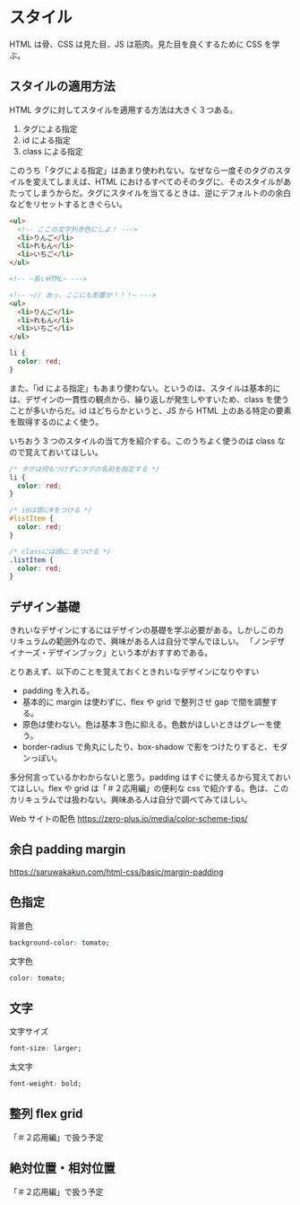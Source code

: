 # スタイル

HTML は骨、CSS は見た目、JS は筋肉。見た目を良くするために CSS を学ぶ。

## スタイルの適用方法

HTML タグに対してスタイルを適用する方法は大きく３つある。

1. タグによる指定
2. id による指定
3. class による指定

このうち「タグによる指定」はあまり使われない。なぜなら一度そのタグのスタイルを変えてしまえば、HTML におけるすべてのそのタグに、そのスタイルがあたってしまうからだ。タグにスタイルを当てるときは、逆にデフォルトのの余白などをリセットするときぐらい。

```html
<ul>
  <!-- ここの文字列赤色にしよ！ --->
  <li>りんご</li>
  <li>れもん</li>
  <li>いちご</li>
</ul>

<!-- ~長いHTML~ --->

<!-- ~// あっ、ここにも影響が！！！~ --->
<ul>
  <li>りんご</li>
  <li>れもん</li>
  <li>いちご</li>
</ul>
```

```css
li {
  color: red;
}
```

また、「id による指定」もあまり使わない。というのは、スタイルは基本的には、デザインの一貫性の観点から、繰り返しが発生しやすいため、class を使うことが多いからだ。id はどちらかというと、JS から HTML 上のある特定の要素を取得するのによく使う。

いちおう 3 つのスタイルの当て方を紹介する。このうちよく使うのは class なので覚えておいてほしい。

```css
/* タグは何もつけずにタグの名前を指定する */
li {
  color: red;
}

/* idは頭に#をつける */
#listItem {
  color: red;
}

/* classには頭に.をつける */
.listItem {
  color: red;
}
```

## デザイン基礎

きれいなデザインにするにはデザインの基礎を学ぶ必要がある。しかしこのカリキュラムの範囲外なので、興味がある人は自分で学んでほしい。
「ノンデザイナーズ・デザインブック」という本がおすすめである。

とりあえず、以下のことを覚えておくときれいなデザインになりやすい

- padding を入れる。
- 基本的に margin は使わずに、flex や grid で整列させ gap で間を調整する。
- 原色は使わない。色は基本３色に抑える。色数がほしいときはグレーを使う。
- border-radius で角丸にしたり、box-shadow で影をつけたりすると、モダンっぽい。

多分何言っているかわからないと思う。padding はすぐに使えるから覚えておいてほしい。flex や grid は「＃２応用編」の便利な css で紹介する。色は、このカリキュラムでは扱わない。興味ある人は自分で調べてみてほしい。

Web サイトの配色
https://zero-plus.io/media/color-scheme-tips/

## 余白 padding margin

https://saruwakakun.com/html-css/basic/margin-padding

## 色指定

背景色

```css
background-color: tomato;
```

文字色

```css
color: tomato;
```

## 文字

文字サイズ

```css
font-size: larger;
```

太文字

```css
font-weight: bold;
```

## 整列 flex grid

「＃２応用編」で扱う予定

## 絶対位置・相対位置

「＃２応用編」で扱う予定
